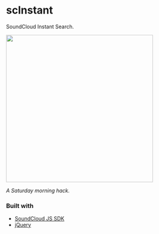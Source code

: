 scInstant
=========

SoundCloud Instant Search.

<img src="http://i.imgur.com/eSB6pOM.jpg" width="400px">

*A Saturday morning hack.*

### Built with

- [SoundCloud JS SDK](http://developers.soundcloud.com/docs/api/sdks#javascript)
- [jQuery](http://jquery.com/)
